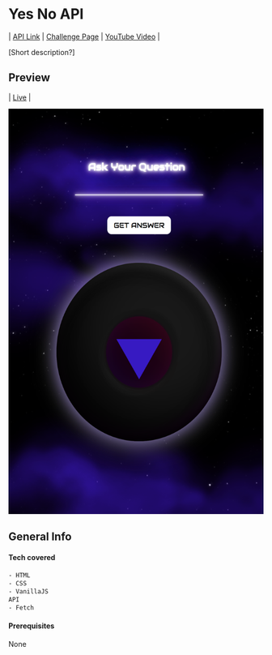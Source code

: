 # Yes No API 

| [API Link](https://) | [Challenge Page](https://) | [YouTube Video](https://) |

[Short description?]


## Preview
| [Live](https://) |


<img src="/preview.png" height="800" />


## General Info

#### Tech covered
```
- HTML
- CSS
- VanillaJS
API
- Fetch
```

#### Prerequisites
None
